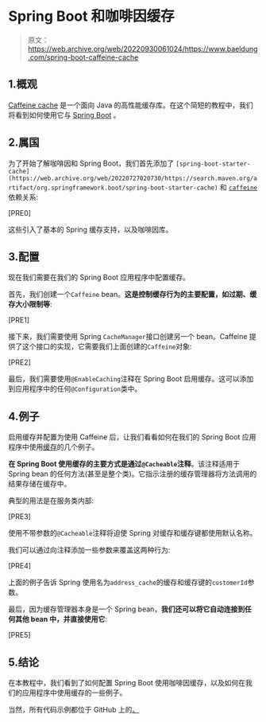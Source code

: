 # Spring Boot 和咖啡因缓存

> 原文：<https://web.archive.org/web/20220930061024/https://www.baeldung.com/spring-boot-caffeine-cache>

## 1.概观

[Caffeine cache](/web/20220727020730/https://www.baeldung.com/java-caching-caffeine) 是一个面向 Java 的高性能缓存库。在这个简短的教程中，我们将看到如何使用它与 [Spring Boot](/web/20220727020730/https://www.baeldung.com/spring-boot) 。

## 2.属国

为了开始了解咖啡因和 Spring Boot，我们首先添加了 `[spring-boot-starter-cache](https://web.archive.org/web/20220727020730/https://search.maven.org/artifact/org.springframework.boot/spring-boot-starter-cache)` 和 [`caffeine`](https://web.archive.org/web/20220727020730/https://search.maven.org/artifact/com.github.ben-manes.caffeine/caffeine) 依赖关系:

[PRE0]

这些引入了基本的 Spring 缓存支持，以及咖啡因库。

## 3.配置

现在我们需要在我们的 Spring Boot 应用程序中配置缓存。

首先，我们创建一个`Caffeine` bean。**这是控制缓存行为的主要配置，如过期、缓存大小限制等**:

[PRE1]

接下来，我们需要使用 Spring `CacheManager`接口创建另一个 bean。Caffeine 提供了这个接口的实现，它需要我们上面创建的`Caffeine`对象:

[PRE2]

最后，我们需要使用`@EnableCaching`注释在 Spring Boot 启用缓存。这可以添加到应用程序中的任何`@Configuration`类中。

## 4.例子

启用缓存并配置为使用 Caffeine 后，让我们看看如何在我们的 Spring Boot 应用程序中使用[缓存](/web/20220727020730/https://www.baeldung.com/spring-cache-tutorial)的几个例子。

**在 Spring Boot 使用缓存的主要方式是通过`@Cacheable`注释**。该注释适用于 Spring bean 的任何方法(甚至是整个类)。它指示注册的缓存管理器将方法调用的结果存储在缓存中。

典型的用法是在服务类内部:

[PRE3]

使用不带参数的`@Cacheable`注释将迫使 Spring 对缓存和缓存键都使用默认名称。

我们可以通过向注释添加一些参数来覆盖这两种行为:

[PRE4]

上面的例子告诉 Spring 使用名为`address_cache`的缓存和缓存键的`customerId`参数。

最后，因为缓存管理器本身是一个 Spring bean，**我们还可以将它自动连接到任何其他 bean 中，并直接使用它**:

[PRE5]

## 5.结论

在本教程中，我们看到了如何配置 Spring Boot 使用咖啡因缓存，以及如何在我们的应用程序中使用缓存的一些例子。

当然，所有代码示例都位于 GitHub 上的[。](https://web.archive.org/web/20220727020730/https://github.com/eugenp/tutorials/tree/master/spring-boot-modules/spring-boot-libraries)